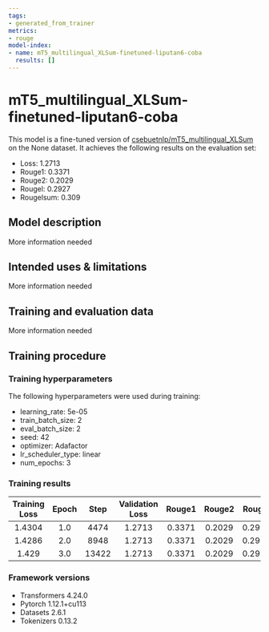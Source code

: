 ```yaml
---
tags:
- generated_from_trainer
metrics:
- rouge
model-index:
- name: mT5_multilingual_XLSum-finetuned-liputan6-coba
  results: []
---
```


<!-- This model card has been generated automatically according to the information the Trainer had access to. You
should probably proofread and complete it, then remove this comment. -->

# mT5_multilingual_XLSum-finetuned-liputan6-coba

This model is a fine-tuned version of [csebuetnlp/mT5_multilingual_XLSum](https://huggingface.co/csebuetnlp/mT5_multilingual_XLSum) on the None dataset.
It achieves the following results on the evaluation set:
- Loss: 1.2713
- Rouge1: 0.3371
- Rouge2: 0.2029
- Rougel: 0.2927
- Rougelsum: 0.309

## Model description

More information needed

## Intended uses & limitations

More information needed

## Training and evaluation data

More information needed

## Training procedure

### Training hyperparameters

The following hyperparameters were used during training:
- learning_rate: 5e-05
- train_batch_size: 2
- eval_batch_size: 2
- seed: 42
- optimizer: Adafactor
- lr_scheduler_type: linear
- num_epochs: 3

### Training results

| Training Loss | Epoch | Step  | Validation Loss | Rouge1 | Rouge2 | Rougel | Rougelsum |
|:-------------:|:-----:|:-----:|:---------------:|:------:|:------:|:------:|:---------:|
| 1.4304        | 1.0   | 4474  | 1.2713          | 0.3371 | 0.2029 | 0.2927 | 0.309     |
| 1.4286        | 2.0   | 8948  | 1.2713          | 0.3371 | 0.2029 | 0.2927 | 0.309     |
| 1.429         | 3.0   | 13422 | 1.2713          | 0.3371 | 0.2029 | 0.2927 | 0.309     |


### Framework versions

- Transformers 4.24.0
- Pytorch 1.12.1+cu113
- Datasets 2.6.1
- Tokenizers 0.13.2
